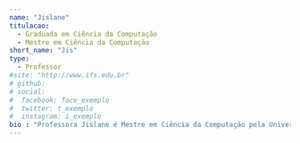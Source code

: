 ```yaml
---
name: "Jislane"
titulacao: 
  - Graduada em Ciência da Computação
  - Mestre em Ciência da Computação
short_name: "Jis"
type: 
  - Professor
#site: "http://www.ifs.edu.br"
# github: 
# social:
#  facebook: face_exemplo
#  twitter: t_exemplo
#  instagram: i_exemplo
bio : "Professora Jislane é Mestre em Ciência da Computação pela Universidade Federal de Sergipe (UFS). Pós-Graduada em MBA - Gestão de Projetos pela Fanese. Graduada em Ciência da Computação pela Universidade Federal de Sergipe (UFS). Faz parte do quadro docente do IFS- campus Lagarto desde 2013. Professora Jislane leciona disciplinas da área de engenharia de software: Fundamentos de Sistemas de Informação, Engenharia de Software e Qualidade de Software. Atua como membro do NDE do curso e nos projetos de extensão Meninas Digitais - regional Sergipe (@meninasdigitaisse) e Desplugando-SE, além dos projetos de iniciação científica GuiaLag e Uso da Tecnologia RFID para o monitoramento de ativos de TI no Instituto Federal de Sergipe - Campus Lagarto."
---
```

